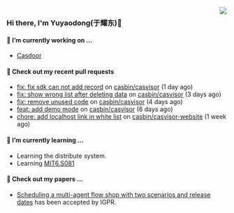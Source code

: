 <img align="right" src="https://github-readme-stats.vercel.app/api?username=leo220yuyaodog&show_icons=true&icon_color=805AD5&text_color=718096&bg_color=ffffff&hide_title=true" />

### Hi there, I'm Yuyaodong(于耀东)👋
#### 🔭 I’m currently working on ...
- [Casdoor](https://github.com/casdoor)

#### 🔨 Check out my recent pull requests

- [fix: fix sdk can not add record](https://github.com/casbin/casvisor/pull/37) on [casbin/casvisor](https://github.com/casbin/casvisor) (1 day ago)
- [fix: show wrong list after deleting data](https://github.com/casbin/casvisor/pull/36) on [casbin/casvisor](https://github.com/casbin/casvisor) (3 days ago)
- [fix: remove unused code](https://github.com/casbin/casvisor/pull/35) on [casbin/casvisor](https://github.com/casbin/casvisor) (4 days ago)
- [feat: add demo mode](https://github.com/casbin/casvisor/pull/30) on [casbin/casvisor](https://github.com/casbin/casvisor) (6 days ago)
- [chore: add localhost link in white list](https://github.com/casbin/casvisor-website/pull/9) on [casbin/casvisor-website](https://github.com/casbin/casvisor-website) (1 week ago)

#### 🌱 I’m currently learning ...
- Learning the distribute system.
- Learning [MIT6.S081](https://pdos.csail.mit.edu/6.828/2021/schedule.html)

#### 📜 Check out my papers ...
- [Scheduling a multi-agent flow shop with two scenarios and release dates](https://www.tandfonline.com/doi/full/10.1080/00207543.2023.2188646) has been accepted by IGPR.

